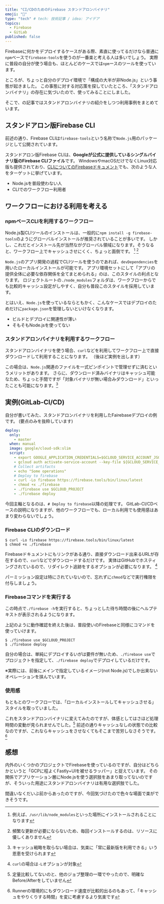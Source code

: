 ```yaml
---
title: "CI/CDのためのFirebase スタンドアロンバイナリ"
emoji: "🔄"
type: "tech" # tech: 技術記事 / idea: アイデア
topics:
  - Firebase
  - GitLab
published: false
---
```


Firebaseに何かをデプロイするケースがある際、素直に使ってるだけなら普通に`npm`ベースで`firebase-tools`を使うのが一番楽と考える人は多いでしょう。
実際に普段の自分が使う場合も、ほとんどのケースでは`npm`ースのツールを使っています。

ところが、ちょっと自分のデプロイ環境で「構成の大半が非Node.js」という事態が起きました。
この事態に対する対応策を探していたところ、「スタンドアロンバイナリ」の存在に気づいたので、使ってみることにしました。

そこで、の記事ではスタンドアロンバイナリの紹介をしつつ利用事例をまとめています。

## スタンドアロン版Firebase CLI

前述の通り、Firebase CLIは`firebase-tools`という名称で`Node.js`用のパッケージとして公開されています。

スタンドアロン版Firebase CLIは、**Googleが公式に提供しているシングルバイナリ版のFirebase CLIファイル**です。
WindowsやmacOSだけでなくLinux対応版も提供されており、[CLIについてのFirebaseドキュメント](https://firebase.google.com/docs/cli#install_the_firebase_cli)でも、次のような人をターゲットに挙げています。

- Node.jsを普段使わない人
- CLIでのワークフロー利用者

## ワークフローにおける利用を考える

### npmベースCLIを利用するワークフロー

Node.js製CLIツールのインストールは、一般的に`npm install -g firebase-tools`のようにグローバルインストールが推奨されていることが多いです。
しかし、これだとインストール先が当然ながグローバル領域になります。そうなると、ワークフロー上でキャッシュさせにくく、ちょっと面倒です。 [^1] [^2]

`Node.js`のアプリ開発の過程でCLIツールを使うのであれば、`devDependencies`を用いたローカルインストールが可能です。
アプリ環境セットにして「アプリの提供全体に必要な依存関係を全てまとめられる」のは、このスタイルの利点となります。
ロジェクトルートの`./node_modules`フォルダは、ワークフローからでも比較的キャッシュ設定がしやすく、自分も普段このスタイルを採用しています。

とはいえ、`Node.js`を使っているならともかく、こんなケースではデプロイのためだけに`package.json`を管理しないといけなくなります。

- ビルドとデプロイに関連性が薄い
- そもそもNode.jsを使ってない

[^1]: 例えば、`/usr/lib/node_modules`といった場所にインストールされることになります
[^2]: 頻繁な更新が必要にならないため、毎回インストールするのは、リソースに優しくありません

### スタンドアロンバイナリを利用するワークフロー

スタンドアロンバイナリを使う場合、`curl`などを利用してワークフロー上で直接ダウンロードして利用することになります。
（後ほど実例を出します）

この場合は、`Node.js`関連のファイルを一式ピンポイントで管理せずに済むというメリットがあります。
さらに、ダウンロード済みバイナリはキャッシュ可能なため、ちょっと手間ですが「対象バイナリが無い場合みダウンロード」といったことも可能になります。[^3]

[^3]: キャッシュ戦略を取らない場合は、気楽に「常に最新版を利用できる」いう恩恵を受けられます

## 実例(GitLab-CI/CD)

自分が書いてみた、スタンドアロンバイナリを利用したFairebaseデプロイの例です。
(要点のみを抜粋しています)

```yaml:.gitlab-ci.yml
deploy:
  only:
    - master
  when: manual
  image: google/cloud-sdk:slim
  script:
    - export GOOGLE_APPLICATION_CREDENTIALS=$GCLOUD_SERVICE_ACCOUNT_JSON
    - gcloud auth activate-service-account --key-file ${GCLOUD_SERVICE_ACCOUNT_JSON}
    # Collect artifacts
    - echo "Some operations"
    # Deploy to firebase
    - curl -Lo firebase https://firebase.tools/bin/linux/latest
    - chmod +x ./firebase
    - ./firebase use $GCLOUD_PROJECT
    - ./firebase deploy
```

今回主軸となるのは、`# Deploy to firebase`以降の処理です。
GitLab-CI/CDベースの説明になりますが、他のワークフローでも、ローカル利用でも使用感はあまり変わらないでしょう。

### Firebase CLIのダウンロード

```shell-session
$ curl -Lo firebase https://firebase.tools/bin/linux/latest
$ chmod +x ./firebase
```

Firebaseドキュメントにもリンクがある通り、直接ダウンロード出来るURLが存在するので、`curl`などでダウンロードするだけです。
実体はGitHubでホスティングされているので、リダイレクト追跡をするオプションが必要になります。 [^4]

パーミッション設定は特にされていないので、忘れずに`chmod`などで実行権限を付与しましょう。

[^4]: `curl`の場合は`-L`オプションが対象

### Firebaseコマンドを実行する

この時点で`./firebase -h`を実行すると、ちょっとした待ち時間の後にヘルプテキストが表示されるようになります。

上記のように動作確認を終えた後は、普段使いのFirebaseと同様にコマンドを使っていけます。

```shell-session
$ ./firebase use $GCLOUD_PROJECT
$ ./firebase deploy
```

自分の場合は、単純にデプロイするいがは要件が無いため、`./firebase use`でプロジェクトを指定して、`./firebase deploy`でデプロイしているだけです。

※実際には、前後にメインで指定しているイメージ(not Node.js)でしか出来ないオペレーションを挟んでいます。

### 使用感

もともとのワークフローでは、「ローカルインストールしてキャッシュさせる」スタイルを取っていました。

これをスタンドアロンバイナリに変えてみたのですが、体感としてはさほど処理時間の変動が見られませんでした。[^5]
前述の通りキャッシュなしの状態での比較なのですが、これならキャッシュをさせなくてもそこまで苦労しなさそうです。[^6]

[^5]: 定量比較してないのと、他のジョブ整理の一環でやったので、明確なBefore/Afterをしていません
[^6]: Runnerの環境的にもダウンロード速度が比較的出るのもあって、「キャッシュをやりくりする時間」を変に考慮するより気楽です

## 感想

内外のいくつかのプロジェクトでFirebaseを使っているのですが、自分はどちらかというと「GCPに程よくFastly+UIを被せるラッパー」と捉えています。
その関係でアプリケーション層にNode.jsを使う選択肢をあまり取ってないのですが、そういった用途にスタンドアロンバイナリは有用な選択肢でした。

間違いなくだいぶ前からあったのですが、今回気づけたので色々な場面で楽ができそうです。
